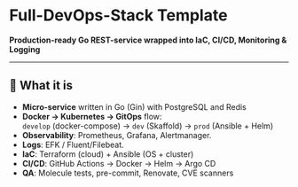 # Full-DevOps-Stack Template

**Production-ready Go REST-service wrapped into IaC, CI/CD, Monitoring & Logging**

---

## 📌 What it is

- **Micro-service** written in Go (Gin) with PostgreSQL and Redis  
- **Docker → Kubernetes → GitOps** flow:  
  `develop` (docker-compose) → `dev` (Skaffold) → `prod` (Ansible + Helm)  
- **Observability**: Prometheus, Grafana, Alertmanager.
- **Logs**: EFK / Fluent/Filebeat.
- **IaC**: Terraform (cloud) + Ansible (OS + cluster)  
- **CI/CD**: GitHub Actions → Docker → Helm → Argo CD  
- **QA**: Molecule tests, pre-commit, Renovate, CVE scanners  

